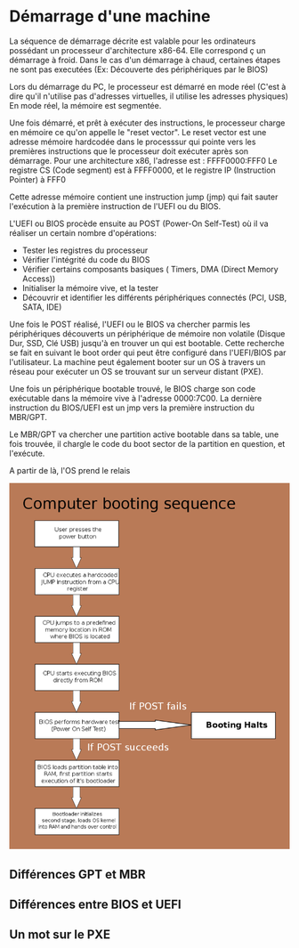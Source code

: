 # Démarrage d'une machine

La séquence de démarrage décrite est valable pour les ordinateurs possédant un processeur d'architecture x86-64.
Elle correspond ç un démarrage à froid. Dans le cas d'un démarrage à chaud, certaines étapes ne sont pas executées (Ex: Découverte des périphériques par le BIOS)

Lors du démarrage du PC, le processeur est démarré en mode réel (C'est à dire qu'il n'utilise pas d'adresses virtuelles, il utilise les adresses physiques)
En mode réel, la mémoire est segmentée.

Une fois démarré, et prêt à exécuter des instructions, le processeur charge en mémoire ce qu'on appelle le "reset vector".
Le reset vector est une adresse mémoire hardcodée dans le processsur qui pointe vers les premières instructions que le processeur doit exécuter après son démarrage.
Pour une architecture x86, l'adresse est : FFFF0000:FFF0 
Le registre CS (Code segment) est à FFFF0000, et le registre IP (Instruction Pointer) à FFF0

Cette adresse mémoire contient une instruction jump (jmp) qui fait sauter l'exécution à la première instruction de l'UEFI ou du BIOS.

L'UEFI ou BIOS procède ensuite au POST (Power-On Self-Test) où il va réaliser un certain nombre d'opérations:
- Tester les registres du processeur
- Vérifier l'intégrité du code du BIOS
- Vérifier certains composants basiques ( Timers, DMA (Direct Memory Access))
- Initialiser la mémoire vive, et la tester
- Découvrir et identifier les différents périphériques connectés (PCI, USB, SATA, IDE)

Une fois le POST réalisé, l'UEFI ou le BIOS va chercher parmis les périphériques découverts un périphérique de mémoire non volatile (Disque Dur, SSD, Clé USB) jusqu'à en trouver un qui est bootable.
Cette recherche se fait en suivant le boot order qui peut être configuré dans l'UEFI/BIOS par l'utilisateur.
La machine peut également booter sur un OS à travers un réseau pour exécuter un OS se trouvant sur un serveur distant (PXE).

Une fois un périphérique bootable trouvé, le BIOS charge son code exécutable dans la mémoire vive à l'adresse 0000:7C00.
La dernière instruction du BIOS/UEFI est un jmp vers la première instruction du MBR/GPT.

Le MBR/GPT va chercher une partition active bootable dans sa table, une fois trouvée, il chargle le code du boot sector de la partition en question, et l'exécute.

A partir de là, l'OS prend le relais

![Image boot](../images/boot.png)

## Différences GPT et MBR


## Différences entre BIOS et UEFI

## Un mot sur le PXE
